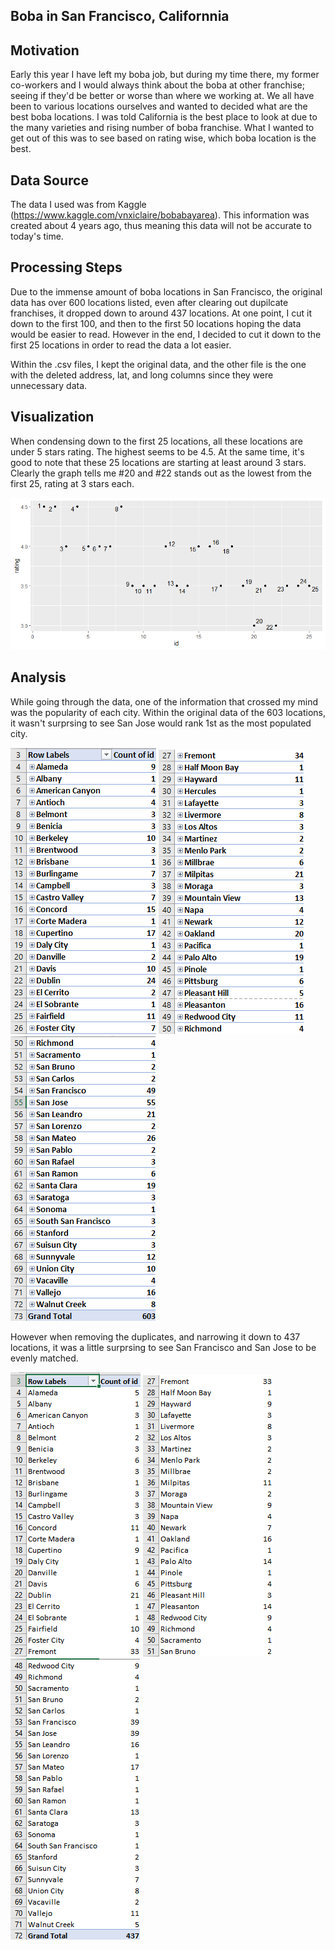 ## Boba in San Francisco, Californnia

## Motivation
Early this year I have left my boba job, but during my time there, my former co-workers and I would always think about the boba at other franchise; seeing if they'd be better or worse than where we working at. We all have been to various locations ourselves and wanted to decided what are the best boba locations. I was told California is the best place to look at due to the many varieties and rising number of boba franchise. What I wanted to get out of this was to see based on rating wise, which boba location is the best. 


## Data Source
The data I used was from Kaggle (https://www.kaggle.com/vnxiclaire/bobabayarea). This information was created about 4 years ago, thus meaning this data will not be accurate to today's time.

## Processing Steps
Due to the immense amount of boba locations in San Francisco, the original data has over 600 locations listed, even after clearing out dupilcate franchises, it dropped down to around 437 locations. At one point, I cut it down to the first 100, and then to the first 50 locations hoping the data would be easier to read. However in the end, I decided to cut it down to the first 25 locations in order to read the data a lot easier. 

Within the .csv files, I kept the original data, and the other file is the one with the deleted address, lat, and long columns since they were unnecessary data.   

## Visualization
When condensing down to the first 25 locations, all these locations are under 5 stars rating. The highest seems to be 4.5. At the same time, it's good to note that these 25 locations are starting at least around 3 stars. Clearly the graph tells me #20 and #22 stands out as the lowest from the first 25, rating at 3 stars each. 

![alt text](https://github.com/jessicaphan193/DATA115-Dataset_Project/blob/main/Rplot01.png)


## Analysis
While going through the data, one of the information that crossed my mind was the popularity of each city. Within the original data of the 603 locations, it wasn't surprsing to see San Jose would rank 1st as the most populated city.

![alt text](https://github.com/jessicaphan193/DATA115-Dataset_Project/blob/main/original_pt1.png)
![alt text](https://github.com/jessicaphan193/DATA115-Dataset_Project/blob/main/original_pt2.png)
![alt text](https://github.com/jessicaphan193/DATA115-Dataset_Project/blob/main/original_pt3.png)


However when removing the duplicates, and narrowing it down to 437 locations, it was a little surprsing to see San Francisco and San Jose to be evenly matched.

![alt text](https://github.com/jessicaphan193/DATA115-Dataset_Project/blob/main/middle.png)
![alt text](https://github.com/jessicaphan193/DATA115-Dataset_Project/blob/main/middle2.png)
![alt text](https://github.com/jessicaphan193/DATA115-Dataset_Project/blob/main/middle3.png)
